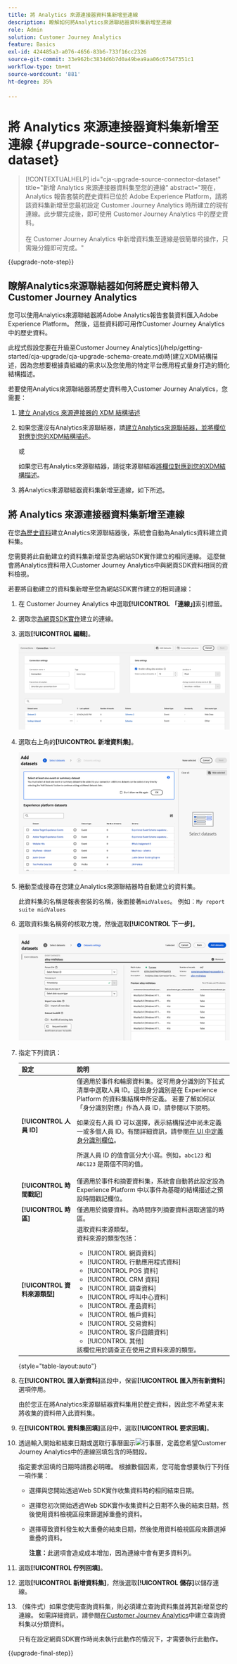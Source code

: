 ```yaml
---
title: 將 Analytics 來源連接器資料集新增至連線
description: 瞭解如何將Analytics來源聯結器資料集新增至連線
role: Admin
solution: Customer Journey Analytics
feature: Basics
exl-id: 424485a3-a076-4656-83b6-733f16cc2326
source-git-commit: 33e962bc3834d6b7d0a49bea9aa06c67547351c1
workflow-type: tm+mt
source-wordcount: '881'
ht-degree: 35%

---
```


# 將 Analytics 來源連接器資料集新增至連線 {#upgrade-source-connector-dataset}

<!-- markdownlint-disable MD034 -->

>[!CONTEXTUALHELP]
>id="cja-upgrade-source-connector-dataset"
>title="新增 Analytics 來源連接器資料集至您的連線"
>abstract="現在，Analytics 報告套裝的歷史資料已位於 Adobe Experience Platform，請將該資料集新增至您最初設定 Customer Journey Analytics 時所建立的現有連線。此步驟完成後，即可使用 Customer Journey Analytics 中的歷史資料。<br><br>在 Customer Journey Analytics 中新增資料集至連線是很簡單的操作，只需幾分鐘即可完成。"

<!-- markdownlint-enable MD034 -->

{{upgrade-note-step}}

## 瞭解Analytics來源聯結器如何將歷史資料帶入Customer Journey Analytics

您可以使用Analytics來源聯結器將Adobe Analytics報告套裝資料匯入Adobe Experience Platform。 然後，這些資料即可用作Customer Journey Analytics中的歷史資料。

此程式假設您要在升級至Customer Journey Analytics](/help/getting-started/cja-upgrade/cja-upgrade-schema-create.md)時[建立XDM結構描述，因為您想要根據貴組織的需求以及您使用的特定平台應用程式量身打造的簡化結構描述。

若要使用Analytics來源聯結器將歷史資料帶入Customer Journey Analytics，您需要：

1. [建立 Analytics 來源連接器的 XDM 結構描述](/help/getting-started/cja-upgrade/cja-upgrade-source-connector-schema.md)

1. 如果您還沒有Analytics來源聯結器，請[建立Analytics來源聯結器，並將欄位對應到您的XDM結構描述](/help/getting-started/cja-upgrade/cja-upgrade-source-connector.md)。

   或

   如果您已有Analytics來源聯結器，請從來源聯結器[將欄位對應到您的XDM結構描述](/help/getting-started/cja-upgrade/cja-upgrade-from-source-connector.md)。

1. 將Analytics來源聯結器資料集新增至連線，如下所述。

## 將 Analytics 來源連接器資料集新增至連線

在您[為歷史資料](/help/getting-started/cja-upgrade/cja-upgrade-source-connector.md)建立Analytics來源聯結器後，系統會自動為Analytics資料建立資料集。

您需要將此自動建立的資料集新增至您為網站SDK實作建立的相同連線。 這麼做會將Analytics資料帶入Customer Journey Analytics中與網頁SDK資料相同的資料檢視。

若要將自動建立的資料集新增至您為網站SDK實作建立的相同連線：

1. 在 Customer Journey Analytics 中選取&#x200B;**[!UICONTROL 「連線」]**&#x200B;索引標籤。

1. 選取您[為網頁SDK實作](/help/getting-started/cja-upgrade/cja-upgrade-connection.md)建立的連線。

1. 選取&#x200B;**[!UICONTROL 編輯]**。

   ![編輯連線](assets/connection-add-dataset.png)

1. 選取右上角的&#x200B;**[!UICONTROL 新增資料集]**。

   ![編輯連線](assets/connection-add-dateset2.png)

1. 捲動至或搜尋在您建立Analytics來源聯結器時自動建立的資料集。

   此資料集的名稱是報表套裝的名稱，後面接著`midValues`。 例如︰`My report suite midValues`

1. 選取資料集名稱旁的核取方塊，然後選取&#x200B;**[!UICONTROL 下一步]**。

   ![編輯連線](assets/connection-add-dataset3.png)

1. 指定下列資訊：

   <!-- Copied from help/connections/create-connection.md. Should we single source? -->

   | 設定 | 說明 |
   | --- | --- |
   | **[!UICONTROL 人員 ID]** | 僅適用於事件和輪廓資料集。從可用身分識別的下拉式清單中選取人員 ID。這些身分識別是在 Experience Platform 的資料集結構中所定義。 若要了解如何以「身分識別對應」作為人員 ID，請參閱以下說明。<p>如果沒有人員 ID 可以選擇，表示結構描述中尚未定義一或多個人員 ID。有關詳細資訊，請參閱[在 UI 中定義身分識別欄位](https://experienceleague.adobe.com/zh-hant/docs/experience-platform/xdm/ui/fields/identity)。 <p>所選人員 ID 的值會區分大小寫。例如，`abc123` 和 `ABC123` 是兩個不同的值。 |
   | **[!UICONTROL 時間戳記]** | 僅適用於事件和摘要資料集，系統會自動將此設定設為 Experience Platform 中以事件為基礎的結構描述之預設時間戳記欄位。 |
   | **[!UICONTROL 時區]** | 僅適用於摘要資料。為時間序列摘要資料選取適當的時區。 |
   | **[!UICONTROL 資料來源類型]** | 選取資料來源類型。<br/>資料來源的類型包括： <ul><li>[!UICONTROL 網頁資料]</li><li>[!UICONTROL 行動應用程式資料]</li><li>[!UICONTROL POS 資料]</li><li>[!UICONTROL CRM 資料]</li><li>[!UICONTROL 調查資料]</li><li>[!UICONTROL 呼叫中心資料]</li><li>[!UICONTROL 產品資料]</li><li> [!UICONTROL 帳戶資料]</li><li> [!UICONTROL 交易資料]</li><li>[!UICONTROL 客戶回饋資料]</li><li> [!UICONTROL 其他]</li></ul>該欄位用於調查正在使用之資料來源的類型。 |

   {style="table-layout:auto"}

1. 在&#x200B;**[!UICONTROL 匯入新資料]**&#x200B;區段中，保留&#x200B;**[!UICONTROL 匯入所有新資料]**&#x200B;選項停用。

   由於您正在將Analytics來源聯結器資料集用於歷史資料，因此您不希望未來將收集的資料帶入此資料集。

1. 在&#x200B;**[!UICONTROL 資料集回填]**&#x200B;區段中，選取&#x200B;**[!UICONTROL 要求回填]**。

1. 透過輸入開始和結束日期或選取行事曆圖示![行事曆](https://spectrum.adobe.com/static/icons/workflow_18/Smock_Calendar_18_N.svg)，定義您希望Customer Journey Analytics中的連線回填包含的時間段。

   指定要求回填的日期時請務必明確。 根據數個因素，您可能會想要執行下列任一項作業：

   * 選擇與您開始透過Web SDK實作收集資料時的相同結束日期。

   * 選擇您初次開始透過Web SDK實作收集資料之日期不久後的結束日期，然後使用資料檢視區段來篩選掉重疊的資料。

   * 選擇導致資料發生較大重疊的結束日期，然後使用資料檢視區段來篩選掉重疊的資料。

     **注意：**&#x200B;此選項會造成成本增加，因為連線中會有更多資料列。

   <!-- Include any of the following?  Make sure you're explicit as to the dates you request backfill to. You want to request it to the date that you start gathering data with your Web SDK implementation. Also possibly include segments for any overlapping date. So you could request everything and then use a segment to exclude data that you don't want. That way if you need to move up the date, then you could change the date in the filter. Downside would be that you might pay for double rows.  When they do that, they're going to see all schema fields from both their custom schema and their Analytics schema. So they'll need to be cognizant to select the right fields, and never select any Analytics fields, because they will be mapped as part of the source connector. Never select any Analytics field group fields because they'll be mapped.  -->

1. 選取&#x200B;**[!UICONTROL 佇列回填]**。

1. 選取&#x200B;**[!UICONTROL 新增資料集]**，然後選取&#x200B;**[!UICONTROL 儲存]**&#x200B;以儲存連線。

1. （條件式）如果您使用查詢資料集，則必須建立查詢資料集並將其新增至您的連線。 如需詳細資訊，請參閱[在Customer Journey Analytics](/help/getting-started/cja-upgrade/cja-upgrade-dataset-lookup.md)中建立查詢資料集以分類資料。

   只有在設定網頁SDK實作時尚未執行此動作的情況下，才需要執行此動作。

{{upgrade-final-step}}
